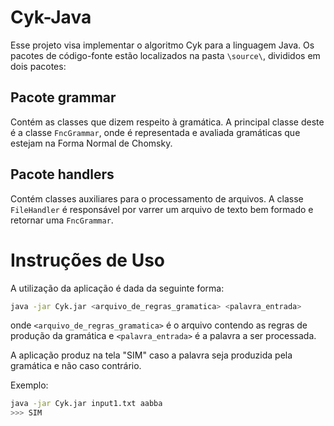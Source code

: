 # Cyk-Java
Esse projeto visa implementar o algoritmo Cyk para a linguagem Java. Os pacotes de código-fonte estão localizados na pasta `\source\`, divididos em dois pacotes:

## Pacote grammar
Contém as classes que dizem respeito à gramática. A principal classe deste é a classe `FncGrammar`, onde é representada e avaliada gramáticas que estejam na Forma Normal de Chomsky.

## Pacote handlers
Contém classes auxiliares para o processamento de arquivos. A classe `FileHandler` é responsável por varrer um arquivo de texto bem formado e retornar uma `FncGrammar`.

# Instruções de Uso
A utilização da aplicação é dada da seguinte forma:
```bash
java -jar Cyk.jar <arquivo_de_regras_gramatica> <palavra_entrada>
```
onde `<arquivo_de_regras_gramatica>` é o arquivo contendo as regras de produção da gramática e `<palavra_entrada>` é a palavra a ser processada.

A aplicação produz na tela "SIM" caso a palavra seja produzida pela gramática e não caso contrário.

Exemplo:
```bash
java -jar Cyk.jar input1.txt aabba
>>> SIM
```